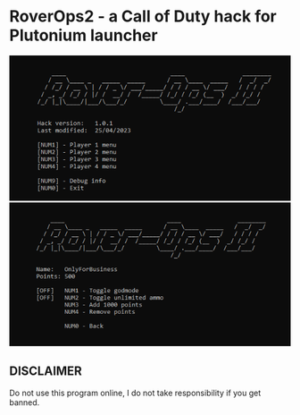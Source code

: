 # RoverOps2 - a Call of Duty hack for Plutonium launcher

![Home](rover_ops_2_home.png)
![Player](rover_ops_2_player.png)

## DISCLAIMER
Do not use this program online, I do not take responsibility if you get banned.
